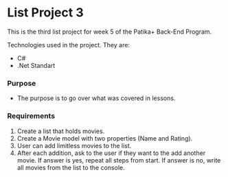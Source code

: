 # List Project 3

This is the third list project for week 5 of the Patika+ Back-End Program. 

Technologies used in the project. They are:
- C#
- .Net Standart

### Purpose
- The purpose is to go over what was covered in lessons.

### Requirements

1. Create a list that holds movies.
2. Create a Movie model with two properties (Name and Rating).
3. User can add limitless movies to the list.
4. After each addition, ask to the user if they want to the add another movie. If answer is yes, repeat all steps from start. If answer is no, write all movies from the list to the console.
